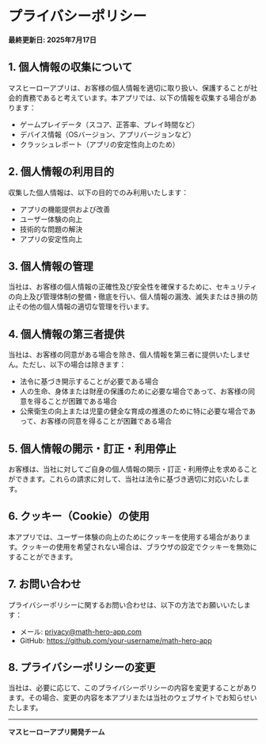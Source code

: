 # プライバシーポリシー

**最終更新日: 2025年7月17日**

## 1. 個人情報の収集について

マスヒーローアプリは、お客様の個人情報を適切に取り扱い、保護することが社会的責務であると考えています。本アプリでは、以下の情報を収集する場合があります：

- ゲームプレイデータ（スコア、正答率、プレイ時間など）
- デバイス情報（OSバージョン、アプリバージョンなど）
- クラッシュレポート（アプリの安定性向上のため）

## 2. 個人情報の利用目的

収集した個人情報は、以下の目的でのみ利用いたします：

- アプリの機能提供および改善
- ユーザー体験の向上
- 技術的な問題の解決
- アプリの安定性向上

## 3. 個人情報の管理

当社は、お客様の個人情報の正確性及び安全性を確保するために、セキュリティの向上及び管理体制の整備・徹底を行い、個人情報の漏洩、滅失またはき損の防止その他の個人情報の適切な管理を行います。

## 4. 個人情報の第三者提供

当社は、お客様の同意がある場合を除き、個人情報を第三者に提供いたしません。ただし、以下の場合は除きます：

- 法令に基づき開示することが必要である場合
- 人の生命、身体または財産の保護のために必要な場合であって、お客様の同意を得ることが困難である場合
- 公衆衛生の向上または児童の健全な育成の推進のために特に必要な場合であって、お客様の同意を得ることが困難である場合

## 5. 個人情報の開示・訂正・利用停止

お客様は、当社に対してご自身の個人情報の開示・訂正・利用停止を求めることができます。これらの請求に対して、当社は法令に基づき適切に対応いたします。

## 6. クッキー（Cookie）の使用

本アプリでは、ユーザー体験の向上のためにクッキーを使用する場合があります。クッキーの使用を希望されない場合は、ブラウザの設定でクッキーを無効にすることができます。

## 7. お問い合わせ

プライバシーポリシーに関するお問い合わせは、以下の方法でお願いいたします：

- メール: privacy@math-hero-app.com
- GitHub: https://github.com/your-username/math-hero-app

## 8. プライバシーポリシーの変更

当社は、必要に応じて、このプライバシーポリシーの内容を変更することがあります。その場合、変更の内容を本アプリまたは当社のウェブサイトでお知らせいたします。

---

**マスヒーローアプリ開発チーム** 